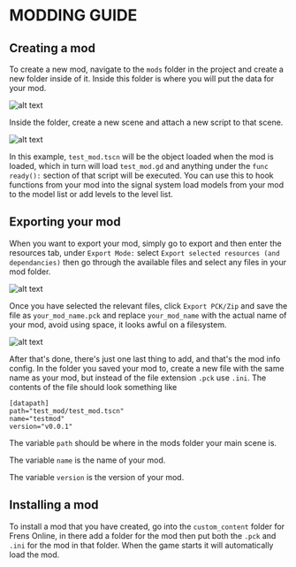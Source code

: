 # MODDING GUIDE

## Creating a mod

To create a new mod, navigate to the `mods` folder in the project and 
create a new folder inside of it. Inside this folder is where you will 
put the data for your mod.

![alt text](https://github.com/nalal/frens-online-scripting/raw/indev/documentation/proj_folder.png)

Inside the folder, create a new scene and attach a new script to that 
scene.

![alt text](https://github.com/nalal/frens-online-scripting/raw/indev/documentation/proj_mod.png)

In this example, `test_mod.tscn` will be the object loaded when the mod 
is loaded, which in turn will load `test_mod.gd` and anything under the 
`func ready():` section of that script will be executed. You can use 
this to hook functions from your mod into the signal system load 
models from your mod to the model list or add levels to the level list.

## Exporting your mod

When you want to export your mod, simply go to export and then enter the 
resources tab, under `Export Mode:` select `Export selected resources (and dependancies)` 
then go through the available files and select any files in your mod 
folder.

![alt text](https://github.com/nalal/frens-online-scripting/raw/indev/documentation/files_export.png)

Once you have selected the relevant files, click `Export PCK/Zip` and 
save the file as `your_mod_name.pck` and replace `your_mod_name` with 
the actual name of your mod, avoid using space, it looks awful on a 
filesystem.

![alt text](https://github.com/nalal/frens-online-scripting/raw/indev/documentation/save_mod.png)

After that's done, there's just one last thing to add, and that's the 
mod info config. In the folder you saved your mod to, create a new file 
with the same name as your mod, but instead of the file extension `.pck` 
use `.ini`. The contents of the file should look something like

```
[datapath]
path="test_mod/test_mod.tscn"
name="testmod"
version="v0.0.1"
```

The variable `path` should be where in the mods folder your main scene 
is.

The variable `name` is the name of your mod.

The variable `version` is the version of your mod.

## Installing a mod

To install a mod that you have created, go into the `custom_content` 
folder for Frens Online, in there add a folder for the mod then put both 
the `.pck` and `.ini` for the mod in that folder. When the game starts 
it will automatically load the mod.

